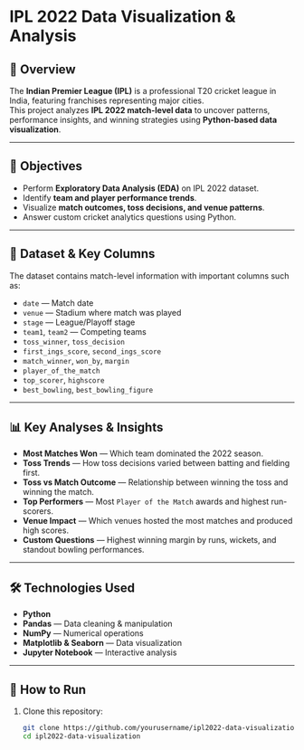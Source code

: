 # IPL 2022 Data Visualization & Analysis

## 📌 Overview
The **Indian Premier League (IPL)** is a professional T20 cricket league in India, featuring franchises representing major cities.  
This project analyzes **IPL 2022 match-level data** to uncover patterns, performance insights, and winning strategies using **Python-based data visualization**.

---

## 🎯 Objectives
- Perform **Exploratory Data Analysis (EDA)** on IPL 2022 dataset.
- Identify **team and player performance trends**.
- Visualize **match outcomes, toss decisions, and venue patterns**.
- Answer custom cricket analytics questions using Python.

---

## 📂 Dataset & Key Columns
The dataset contains match-level information with important columns such as:

- `date` — Match date  
- `venue` — Stadium where match was played  
- `stage` — League/Playoff stage  
- `team1`, `team2` — Competing teams  
- `toss_winner`, `toss_decision`  
- `first_ings_score`, `second_ings_score`  
- `match_winner`, `won_by`, `margin`  
- `player_of_the_match`  
- `top_scorer`, `highscore`  
- `best_bowling`, `best_bowling_figure`

---

## 📊 Key Analyses & Insights
- **Most Matches Won** — Which team dominated the 2022 season.
- **Toss Trends** — How toss decisions varied between batting and fielding first.
- **Toss vs Match Outcome** — Relationship between winning the toss and winning the match.
- **Top Performers** — Most `Player of the Match` awards and highest run-scorers.
- **Venue Impact** — Which venues hosted the most matches and produced high scores.
- **Custom Questions** — Highest winning margin by runs, wickets, and standout bowling performances.

---

## 🛠️ Technologies Used
- **Python**
- **Pandas** — Data cleaning & manipulation
- **NumPy** — Numerical operations
- **Matplotlib & Seaborn** — Data visualization
- **Jupyter Notebook** — Interactive analysis

---

## 🚀 How to Run
1. Clone this repository:
   ```bash
   git clone https://github.com/yourusername/ipl2022-data-visualization.git
   cd ipl2022-data-visualization

